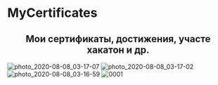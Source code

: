 # MyCertificates
<h2 align="center">Мои сертификаты, достижения, участе хакатон и др.</h2>

![photo_2020-08-08_03-17-07](https://user-images.githubusercontent.com/52714747/89689513-5f5aeb00-d926-11ea-8813-383d8c0be62a.jpg)
![photo_2020-08-08_03-17-02](https://user-images.githubusercontent.com/52714747/89689649-a517b380-d926-11ea-8cd5-c5a3f6636eb3.jpg)
![photo_2020-08-08_03-16-59](https://user-images.githubusercontent.com/52714747/89689658-ad6fee80-d926-11ea-8ab9-5b5060f3ccf5.jpg)
![0001](https://user-images.githubusercontent.com/52714747/89689804-f7f16b00-d926-11ea-884a-8b56ef7e6353.jpg)

